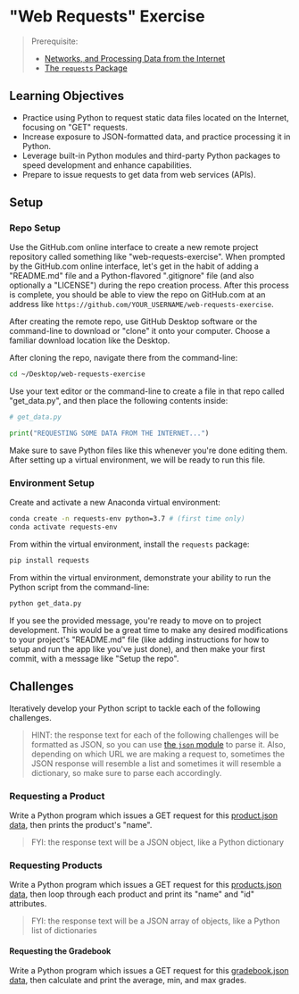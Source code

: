 # "Web Requests" Exercise

> Prerequisite:
>   + [Networks, and Processing Data from the Internet](/units/unit-5.md)
>   + [The `requests` Package](/notes/python/packages/requests.md)

## Learning Objectives

  + Practice using Python to request static data files located on the Internet, focusing on "GET" requests.
  + Increase exposure to JSON-formatted data, and practice processing it in Python.
  + Leverage built-in Python modules and third-party Python packages to speed development and enhance capabilities.
  + Prepare to issue requests to get data from web services (APIs).



## Setup

### Repo Setup

Use the GitHub.com online interface to create a new remote project repository called something like "web-requests-exercise". When prompted by the GitHub.com online interface, let's get in the habit of adding a "README.md" file and a Python-flavored ".gitignore" file (and also optionally a "LICENSE") during the repo creation process. After this process is complete, you should be able to view the repo on GitHub.com at an address like `https://github.com/YOUR_USERNAME/web-requests-exercise`.

After creating the remote repo, use GitHub Desktop software or the command-line to download or "clone" it onto your computer. Choose a familiar download location like the Desktop.

After cloning the repo, navigate there from the command-line:

```sh
cd ~/Desktop/web-requests-exercise
```

Use your text editor or the command-line to create a file in that repo called "get_data.py", and then place the following contents inside:

```py
# get_data.py

print("REQUESTING SOME DATA FROM THE INTERNET...")
```

Make sure to save Python files like this whenever you're done editing them. After setting up a virtual environment, we will be ready to run this file.

### Environment Setup

Create and activate a new Anaconda virtual environment:

```sh
conda create -n requests-env python=3.7 # (first time only)
conda activate requests-env
```

From within the virtual environment, install the `requests` package:

```sh
pip install requests
```

From within the virtual environment, demonstrate your ability to run the Python script from the command-line:

```sh
python get_data.py
```

If you see the provided message, you're ready to move on to project development. This would be a great time to make any desired modifications to your project's "README.md" file (like adding instructions for how to setup and run the app like you've just done), and then make your first commit, with a message like "Setup the repo".





## Challenges

Iteratively develop your Python script to tackle each of the following challenges.

> HINT: the response text for each of the following challenges will be formatted as JSON, so you can use [the `json` module](/notes/python/modules/json.md) to parse it. Also, depending on which URL we are making a request to, sometimes the JSON response will resemble a list and sometimes it will resemble a dictionary, so make sure to parse each accordingly.

### Requesting a Product

Write a Python program which issues a GET request for this [product.json data](https://raw.githubusercontent.com/prof-rossetti/intro-to-python/master/data/products/2.json), then prints the product's "name".

> FYI: the response text will be a JSON object, like a Python dictionary

### Requesting Products

Write a Python program which issues a GET request for this [products.json data](https://raw.githubusercontent.com/prof-rossetti/intro-to-python/master/data/products.json), then loop through each product and print its "name" and "id" attributes.

> FYI: the response text will be a JSON array of objects, like a Python list of dictionaries

#### Requesting the Gradebook

Write a Python program which issues a GET request for this [gradebook.json data](https://raw.githubusercontent.com/prof-rossetti/intro-to-python/master/data/gradebook.json), then calculate and print the average, min, and max grades.

